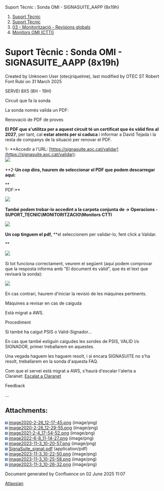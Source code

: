 Suport Tècnic : Sonda OMI - SIGNASUITE\_AAPP (8x19h)  

1.  [Suport Tècnic](index.html)
2.  [Suport Tècnic](13893782.html)
3.  [03 - Monitorització - Revisions globals](26313327.html)
4.  [Monitors OMI (CTTI)](26313608.html)

Suport Tècnic : Sonda OMI - SIGNASUITE\_AAPP (8x19h)
====================================================

Created by Unknown User (otecjriquelme), last modified by OTEC ST Robert Font Rubí on 31 March 2025

SERVEI 8X5 (8H - 19H)

Circuit que fa la sonda

La sonda només valida un PDF:

Renovació de PDF de proves

**El PDF que s'utilitza per a aquest circuit té un certificat que és vàlid fins al 2027**, per tant, cal **estar atents per si caduca** i informar a David Tejada i la resta de companys de la situació per renovar el PDF.

  

1- **Accedir a l'URL: [https://signasuite.aoc.cat/validar](https://signasuite.aoc.cat/validar):  
![](attachments/34505445/100008266.png)  
  
**2-**Un cop dins, haurem de seleccionar el PDF que podem descarregar aquí:**

**  
PDF:**

[![](rest/documentConversion/latest/conversion/thumbnail/100008267/1)](/download/attachments/34505445/SignaSuite_signat.pdf?version=1&modificationDate=1699003325174&api=v2)  

**També podem trobar-lo accedint a la carpeta conjunta de → Operacions - SUPORT\_TECNIC\\MONITORITZACIO\\Monitors CTTI**

**![](attachments/34505445/100008268.png)**

  

  

**Un cop tinguem el pdf,** **el seleccionem per validar-lo, fent click a Validar.  
  
**

![](attachments/34505445/100008269.png)

  

Si tot funciona correctament, veurem el següent (aquí podem comprovar que la resposta informa amb "El document és vàlid", que és el text que revisarà la sonda):

![](attachments/34505445/100008270.png)

  

En cas contrari, haurem d'iniciar la revisió de les màquines pertinents. 

Màquines a revisar en cas de caiguda

Està migrat a AWS.

Procediment

Si també ha caigut PSIS o Valid-Signador...

En cas que també estiguin caigudes les sondes de PSIS, VALID i/o SIGNADOR, primer treballarem en aquestes.

Una vegada haguem les haguem resolt, i si encara SIGNASUITE no s'ha resolt, treballarem en la sonda d'aquesta FAQ.

Com que el servei està migrat a AWS, s'haurà d'escalar l'alerta a Claranet: [Escalat a Claranet](Escalat-a-Claranet_100008900.html)

Feedback

...

  

  

  

Attachments:
------------

![](images/icons/bullet_blue.gif) [image2020-2-26\_12-17-45.png](attachments/34505445/34505446.png) (image/png)  
![](images/icons/bullet_blue.gif) [image2020-2-26\_12-29-55.png](attachments/34505445/34505449.png) (image/png)  
![](images/icons/bullet_blue.gif) [image2021-2-4\_17-54-52.png](attachments/34505445/41520975.png) (image/png)  
![](images/icons/bullet_blue.gif) [image2022-6-8\_11-14-27.png](attachments/34505445/64981691.png) (image/png)  
![](images/icons/bullet_blue.gif) [image2023-11-3\_10-20-57.png](attachments/34505445/100008266.png) (image/png)  
![](images/icons/bullet_blue.gif) [SignaSuite\_signat.pdf](attachments/34505445/100008267.pdf) (application/pdf)  
![](images/icons/bullet_blue.gif) [image2023-11-3\_10-22-50.png](attachments/34505445/100008268.png) (image/png)  
![](images/icons/bullet_blue.gif) [image2023-11-3\_10-25-58.png](attachments/34505445/100008269.png) (image/png)  
![](images/icons/bullet_blue.gif) [image2023-11-3\_10-26-32.png](attachments/34505445/100008270.png) (image/png)  

Document generated by Confluence on 02 June 2025 11:07

[Atlassian](http://www.atlassian.com/)